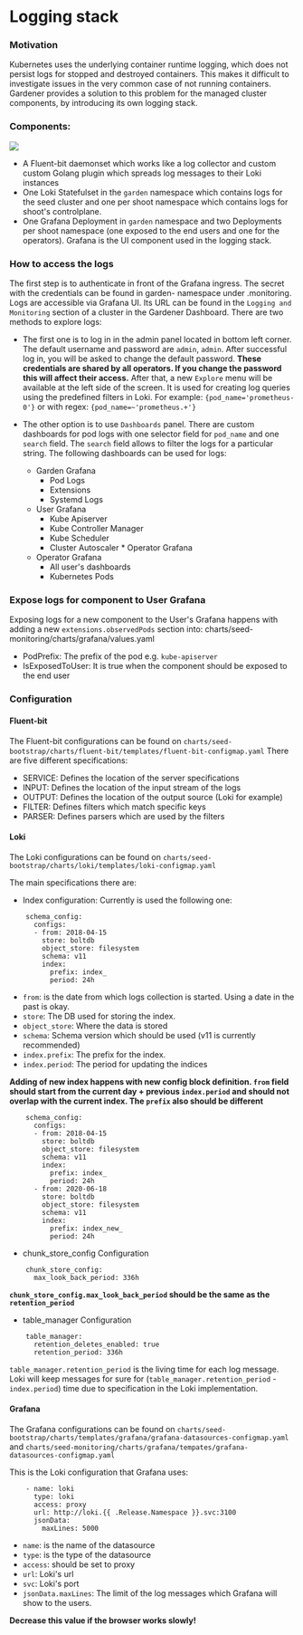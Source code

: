 # Logging stack

### Motivation
Kubernetes uses the underlying container runtime logging, which does not persist logs for stopped and destroyed containers. This makes it difficult to investigate issues in the very common case of not running containers. Gardener provides a solution to this problem for the managed cluster components, by introducing its own logging stack.


### Components:
![](images/logging-architecture.png)
* A Fluent-bit daemonset which works like a log collector and custom custom Golang plugin which spreads log messages to their Loki instances
* One Loki Statefulset in the `garden` namespace which contains logs for the seed cluster and one per shoot namespace which contains logs for shoot's controlplane.
* One Grafana Deployment in `garden` namespace and two Deployments per shoot namespace (one exposed to the end users and one for the operators). Grafana is the UI component used in the logging stack.

### How to access the logs
The first step is to authenticate in front of the Grafana ingress. The secret with the credentials can be found in garden-<project> namespace under <shoot-name>.monitoring.
Logs are accessible via Grafana UI. Its URL can be found in the `Logging and Monitoring` section of a cluster in the Gardener Dashboard. There are two methods to explore logs: 
* The first one is to log in in the admin panel located in bottom left corner. The default username and password are `admin`, `admin`. After successful log in, you will be asked to change the default password. **These credentials are shared by all operators. If you change the password this will affect their access.** After that, a new `Explore` menu will be available at the left side of the screen. It is used for creating log queries using the predefined filters in Loki. For example: 
`{pod_name='prometheus-0'}`
or with regex:
`{pod_name=~'prometheus.+'}`

* The other option is to use `Dashboards` panel. There are custom dashboards for pod logs with one selector field for `pod_name` and one `search` field. The `search` field allows to filter the logs for a particular string. The following dashboards can be used for logs:

  * Garden Grafana
    * Pod Logs
    * Extensions
    * Systemd Logs
  * User Grafana
    * Kube Apiserver
    * Kube Controller Manager
    * Kube Scheduler
    * Cluster Autoscaler  * Operator Grafana
  * Operator Grafana
    * All user's dashboards
    * Kubernetes Pods

### Expose logs for component to User Grafana
Exposing logs for a new component to the User's Grafana happens with adding a new `extensions.observedPods` section into: charts/seed-monitoring/charts/grafana/values.yaml

* PodPrefix: The prefix of the pod e.g. `kube-apiserver`
* IsExposedToUser: It is true when the component should be exposed to the end user

### Configuration
#### Fluent-bit

The Fluent-bit configurations can be found on `charts/seed-bootstrap/charts/fluent-bit/templates/fluent-bit-configmap.yaml`
There are five different specifications:

* SERVICE: Defines the location of the server specifications
* INPUT: Defines the location of the input stream of the logs
* OUTPUT: Defines the location of the output source (Loki for example)
* FILTER: Defines filters which match specific keys
* PARSER: Defines parsers which are used by the filters

#### Loki
The Loki configurations can be found on `charts/seed-bootstrap/charts/loki/templates/loki-configmap.yaml`

The main specifications there are:

* Index configuration: Currently is used the following one:
```
    schema_config:
      configs:
      - from: 2018-04-15
        store: boltdb
        object_store: filesystem
        schema: v11
        index:
          prefix: index_
          period: 24h
```
* `from`: is the date from which logs collection is started. Using a date in the past is okay.
* `store`: The DB used for storing the index.
* `object_store`: Where the data is stored
* `schema`: Schema version which should be used (v11 is currently recommended)
* `index.prefix`: The prefix for the index.
* `index.period`: The period for updating the indices

**Adding of new index happens with new config block definition. `from` field should start from the current day + previous `index.period` and should not overlap with the current index. The `prefix` also should be different**
```
    schema_config:
      configs:
      - from: 2018-04-15
        store: boltdb
        object_store: filesystem
        schema: v11
        index:
          prefix: index_
          period: 24h
      - from: 2020-06-18
        store: boltdb
        object_store: filesystem
        schema: v11
        index:
          prefix: index_new_
          period: 24h
```

* chunk_store_config Configuration
```
    chunk_store_config: 
      max_look_back_period: 336h
```
**`chunk_store_config.max_look_back_period` should be the same as the `retention_period`**

* table_manager Configuration
```
    table_manager:
      retention_deletes_enabled: true
      retention_period: 336h
```
`table_manager.retention_period` is the living time for each log message. Loki will keep messages for sure for (`table_manager.retention_period` - `index.period`) time due to specification in the Loki implementation.

#### Grafana
The Grafana configurations can be found on  `charts/seed-bootstrap/charts/templates/grafana/grafana-datasources-configmap.yaml` and 
`charts/seed-monitoring/charts/grafana/tempates/grafana-datasources-configmap.yaml`

This is the Loki configuration that Grafana uses:

```
    - name: loki
      type: loki
      access: proxy
      url: http://loki.{{ .Release.Namespace }}.svc:3100
      jsonData:
        maxLines: 5000
```

* `name`: is the name of the datasource
* `type`: is the type of the datasource
* `access`: should be set to proxy
* `url`: Loki's url
* `svc`: Loki's port
* `jsonData.maxLines`: The limit of the log messages which Grafana will show to the users.

**Decrease this value if the browser works slowly!**

